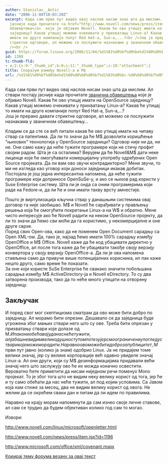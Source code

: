 ```yaml
---
author: Stanislav__Antic
date: "2006-11-04T10:03:20Z"
excerpt: Када сам први пут видео овај наслов нисам знао шта да мислим. Ал ствари постају
  јасније када прочитате <a href="http://www.novell.com/news/press/item.jsp?id=1196">званична
  обавештења</a>  које је објавио Novell. Какав ће ово утицај имати на OpenSource
  заједницу? Какав утицај можемо очекивати у прихватању Linux-а? Какав ће утицај то
  имати на друге компаније попут Red Hat-а, Sun-а,...?<br />Још је прерано давати
  стриктне одговоре, ал можемо се послужити назнакама у званичном обавештењу...<br
  /><br />
guid: https://forum.linuxo.org/2006/11/04/%d1%81%d0%bf%d0%be%d1%80%d0%b0%d0%b7%d1%83%d0%bc-%d0%b8%d0%b7%d0%bc%d0%b5%d1%92%d1%83-novell-%d0%b0-%d0%b8-m/
id: 1398
tc-thumb-fld:
- a:2:{s:9:"_thumb_id";b:0;s:11:"_thumb_type";s:10:"attachment";}
title: Споразум између Novell-а и M$
url: /%d1%81%d0%bf%d0%be%d1%80%d0%b0%d0%b7%d1%83%d0%bc-%d0%b8%d0%b7%d0%bc%d0%b5%d1%92%d1%83-novell-%d0%b0-%d0%b8-m/
---
```

Када сам први пут видео овај наслов нисам знао шта да мислим. Ал ствари постају јасније када прочитате [званична обавештења](http://www.novell.com/news/press/item.jsp?id=1196) које је објавио Novell. Какав ће ово утицај имати на OpenSource заједницу? Какав утицај можемо очекивати у прихватању Linux-а? Какав ће утицај то имати на друге компаније попут Red Hat-а, Sun-а,&#8230;?  
Још је прерано давати стриктне одговоре, ал можемо се послужити назнакама у званичном обавештењу&#8230;

<!--break-->Кладим се да сте се већ питали какав ће ово утицај имати на читаву ствар са патентима. Да ли то значи да ће M$ дозволити коришћење "њихових" технологија у OpenSource заједници? Одговор није ни да, ни не. Они само кажу да неће тужити програмере који не стичу профит својим радом. Шта је са осталима? Верујем да ће Novell&M$ дати неке лиценце које ће омогућавати комерцијалну употребу одређених Open Source пројеката. Да ли вам ово звучи контрадикторно? Мени звучи, то ми не изгледа као уговор који доноси заједници икакав добитак. Постојала је још једна интересантна напомена, да неће тужити програмере који доприносе OpenSuSe-у, и ако се њихов рад користи у Suse Enterprise систему. Шта ли је онда са оним програмерима који раде на Fedore-и, да ли ће и они имати такву врсту амнестије.

  
Пошто је виртулизација кључна ствар у данашњим системима овај договор га није заобишао. M$ и Novell ће сарађивати у прављењу решења која ће омогућити покретање Linux-а на W$ и обратно. Мене чисто интересује ако ће Novell радити на неком OpenSource пројекту, да ли то значи да ћемо сви моћи да га користимо, у некомерцијалне и оне друге сврхе.  
Поред свих Open-ова, како да не поменем Open Document сарадњу са Open XML-ом. Да, тако је, најзад ћемо имати 100% сарадњу између OpenOffice и М$ Office. Novell каже да ће код убацивати директно у OpenOffice, ал после тога каже да ће убацивати такође своју верзију конвертора у своју верзију OpenOffice-а. Да ли је ова напомена стављена само да привуче више потенцијалних корисника, ил пак каже нешто друго, само време ће показати.  
За оне који користе SuSe Enterprise ће свакако значити побољшана сарадња између M$ ActiveDirectory-ја и Novell eDirectory. То су два затворена производа, тако да то неће много утицати на отворену заједницу.

## Закључак

И поред свог мог скептицизма сматрам да ово може бити добро по заједницу. Ал морамо бити опрезни. Дешавало се да заједница буде угрожена због мањих ствари него што су ове. Треба бити опрезан у прихватању ствари које долазе од M$. Ипак они обећавају да нас неће тужити, ал ја баш не видим великодушност у том потезу јер смо ограничени у погледу ствари које можемо радити.  
Наравно ово може бити добро за публицитет, M$ први пут јавно (колико ја знам) одобрио Linux. Ја не придајем томе велики значај, јер су велике корпорације већ одавно увиделе значај Linux-а. Ал они други, који су М$ дезинформацијама придавали већи значај него што заслужују ово ће их можда коначно освестити.  
Вероватно ћете приметити да нисам ниједном речи поменуо Mono пројекат. То је због тога што не видим неку велику корист од тога, јер ће и ту само обећати да нас неће тужити, ал под којим условима. Са Јавом која нам стиже за месец, два не видим велику корист од овога. Не желим да се окрећем сваки дан и питам да ли идем по правилима.

Наравно на крају морам напоменути да сам изнео своје личне ставове, ал сам се трудио да будем објективан колико год сам то могао. 

Извори:

http://www.novell.com/linux/microsoft/openletter.html

http://www.novell.com/news/press/item.jsp?id=1196

http://www.microsoft.com/office/xml/covenant.mspx&nbsp;

[Креирај тему форума везану за овај текст](https://linuxo.org/nova-tema-na-forumu/?se_pid=1398)